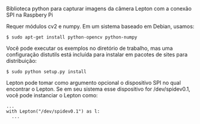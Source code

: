 Biblioteca python para capturar imagens da câmera Lepton com a conexão SPI na Raspbery Pi


Requer módulos cv2 e numpy. Em um sistema baseado em Debian, usamos:

```$ sudo apt-get install python-opencv python-numpy```

Você pode executar os exemplos no diretório de trabalho, mas uma configuração distutils está incluída para instalar em pacotes de sites para distribuição:

```$ sudo python setup.py install```

Lepton pode tomar como argumento opcional o dispositivo SPI no qual encontrar o Lepton. Se em seu sistema esse dispositivo for /dev/spidev0.1, você pode instanciar o Lepton como:

```
...
with Lepton("/dev/spidev0.1") as l:
  ...
  ```
  
  
